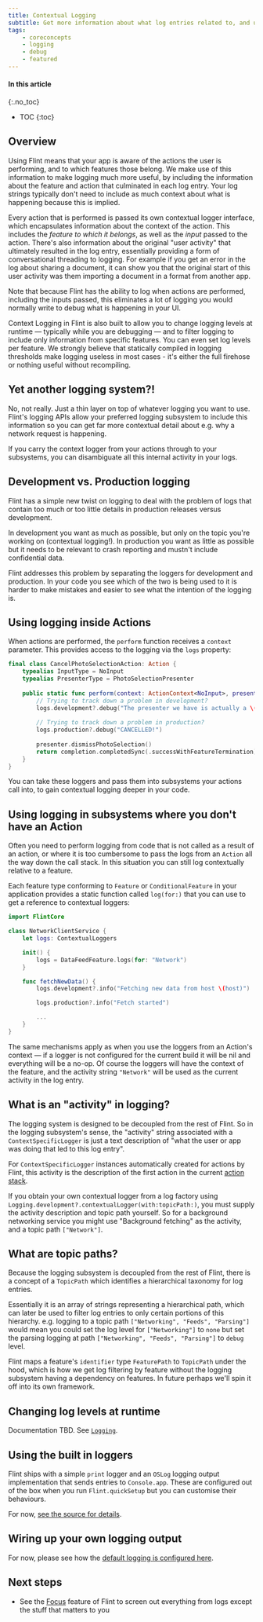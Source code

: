 ```yaml
---
title: Contextual Logging
subtitle: Get more information about what log entries related to, and use smart filtering
tags:
    - coreconcepts
    - logging
    - debug
    - featured
---
```


#### In this article
{:.no_toc}
* TOC
{:toc}

## Overview

Using Flint means that your app is aware of the actions the user is performing, and to which features those belong. We make use of this information to make logging much more useful, by including the information about the feature and action that culminated in each log entry. Your log strings typically don't need to include as much context about what is happening because this is implied.

Every action that is performed is passed its own contextual logger interface, which encapsulates information about the context of the action. This includes the *feature to which it belongs*, as well as the *input* passed to the action. There's also information about the original "user activity" that ultimately resulted in the log entry, essentially providing a form of conversational threading to logging. For example if you get an error in the log about sharing a document, it can show you that the original start of this user activity was them importing a document in a format from another app.

Note that because Flint has the ability to log when actions are performed, including the inputs passed, this eliminates a lot of logging you would normally write to debug what is happening in your UI.

Context Logging in Flint is also built to allow you to change logging levels at runtime — typically while you are debugging — and to filter logging to include only information from specific features. You can even set log levels per feature. We strongly believe that statically compiled in logging thresholds make logging useless in most cases - it's either the full firehose or nothing useful without recompiling.

## Yet another logging system?!

No, not really. Just a thin layer on top of whatever logging you want to use. Flint's logging APIs allow your preferred logging subsystem to include this information so you can get far more contextual detail about e.g. why a network request is happening. 

If you carry the context logger from your actions through to your subsystems, you can disambiguate all this internal activity in your logs.

## Development vs. Production logging

Flint has a simple new twist on logging to deal with the problem of logs that contain too much or too little details in production releases versus development.

In development you want as much as possible, but only on the topic you're working on (contextual logging!). In production you want as little as possible but it needs to be relevant to crash reporting and mustn't include confidential data.

Flint addresses this problem by separating the loggers for development and production. In your code you see which of the two is being used to it is harder to make mistakes and easier to see what the intention of the logging is.

## Using logging inside Actions

When actions are performed, the `perform` function receives a `context` parameter. This provides access to the logging via the `logs` property:

```swift
final class CancelPhotoSelectionAction: Action {
    typealias InputType = NoInput
    typealias PresenterType = PhotoSelectionPresenter
    
    public static func perform(context: ActionContext<NoInput>, presenter: PresenterType, completion: Completion) -> Completion.Status {
        // Trying to track down a problem in development?
        logs.development?.debug("The presenter we have is actually a \(String(reflecting: presenter))")
				
        // Trying to track down a problem in production?
        logs.production?.debug("CANCELLED!")
				
        presenter.dismissPhotoSelection()
        return completion.completedSync(.successWithFeatureTermination)
    }
}
```

You can take these loggers and pass them into subsystems your actions call into, to gain contextual logging deeper in your code.

## Using logging in subsystems where you don't have an Action

Often you need to perform logging from code that is not called as a result of an action, or where it is too cumbersome to
pass the logs from an `Action` all the way down the call stack. In this situation you can still log contextually relative to a feature.

Each feature type conforming to `Feature` or `ConditionalFeature` in your application provides a static function called `log(for:)` that you can use to get a reference to contextual loggers:

```swift
import FlintCore

class NetworkClientService {
    let logs: ContextualLoggers    

    init() {
        logs = DataFeedFeature.logs(for: "Network")
    }    

    func fetchNewData() {
        logs.development?.info("Fetching new data from host \(host)")

        logs.production?.info("Fetch started")

        ...
    }
}
```

The same mechanisms apply as when you use the loggers from an Action's context — if a logger is not configured for the current build it will be nil and everything will be a no-op. Of course the loggers will have the context of the feature, and the activity string `"Network"` will be used as the current activity in the log entry.

## What is an "activity" in logging?

The logging system is designed to be decoupled from the rest of Flint. So in the logging subsystem's sense, the "activity" string associated with a `ContextSpecificLogger` is just a text description of "what the user or app was doing that led to this log entry".

For `ContextSpecificLogger` instances automatically created for actions by Flint, this activity is the description of the first action in the current [action stack](action_stacks.md).

If you obtain your own contextual logger from a log factory using `Logging.development?.contextualLogger(with:topicPath:)`, you must supply the activity description and topic path yourself. So for a background networking service you might use "Background fetching" as the activity, and a topic path `["Network"]`.

## What are topic paths?

Because the logging subsystem is decoupled from the rest of Flint, there is a concept of a `TopicPath` which identifies a hierarchical taxonomy for log entries.

Essentially it is an array of strings representing a hierarchical path, which can later be used to filter log entries to only certain portions of this hierarchy. e.g. logging to a topic path `["Networking", "Feeds", "Parsing"]` would mean you could set the log level for `["Networking"]` to `none` but set the parsing logging at path `["Networking", "Feeds", "Parsing"]` to `debug` level.

Flint maps a feature's `identifier` type `FeaturePath` to `TopicPath` under the hood, which is how we get log filtering by feature without the logging subsystem having a dependency on features. In future perhaps we'll spin it off into its own framework.

## Changing log levels at runtime

Documentation TBD. See [`Logging`](https://github.com/MontanaFlossCo/Flint/blob/master/FlintCore/Logging/Logging.swift).

## Using the built in loggers

Flint ships with a simple `print` logger and an `OSLog` logging output implementation that sends entries to `Console.app`. These are configured out of the box when you run `Flint.quickSetup` but you can customise their behaviours.

For now, [see the source for details](https://github.com/MontanaFlossCo/Flint/blob/master/FlintCore/Core/Flint.swift#L120).

## Wiring up your own logging output

For now, please see how the [default logging is configured here](https://github.com/MontanaFlossCo/Flint/blob/master/FlintCore/Logging/DefaultLoggerFactory.swift#L68).

## Next steps

* See the [Focus](focus.md) feature of Flint to screen out everything from logs except the stuff that matters to you


